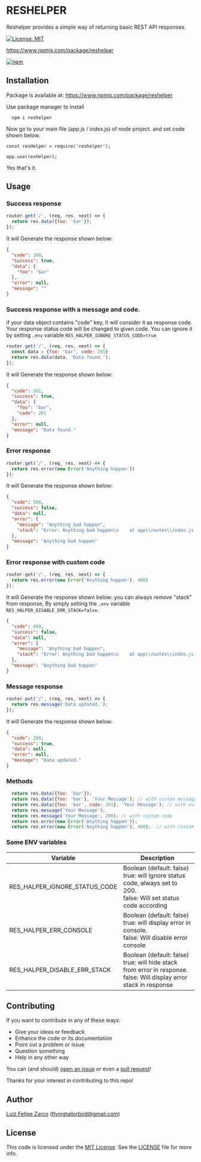 # RESHELPER

Reshelper provides a simple way of returning basic REST API responses.

[![License: MIT](https://img.shields.io/badge/License-MIT-blue.svg)](https://opensource.org/licenses/MIT)

https://www.npmjs.com/package/reshelper

[![npm](https://nodei.co/npm/reshelper.png)](https://www.npmjs.com/package/reshelper)

## Installation

Package is available at: https://www.npmjs.com/package/reshelper

Use package manager to install

```
  npm i reshelper
``` 

Now go to your main file (app.js / index.js) of node project. and set code shown below.

```
const resHelper = require('reshelper');

app.use(resHelper);
```
Yes that's it.

## Usage

### Success response
```javascript
router.get('/', (req, res, next) => {
  return res.data({foo: 'bar'});
});
```

It will Generate the response shown below:

```json
{
  "code": 200,
  "success": true,
  "data": {
    "foo": "bar"
  },
  "error": null,
  "message": ""
}
```

### Success response with a message and code.

if your data object contains "code" key, It will consider it as response code.
Your response status code will be changed to given code. You can ignore it by setting `.env` variable `RES_HALPER_IGNORE_STATUS_CODE=true`

```javascript
router.get('/', (req, res, next) => {
  const data = {foo: 'bar', code: 201}
  return res.data(data, 'Data found.');
});
```

It will Generate the response shown below:

```json
{
  "code": 201,
  "success": true,
  "data": {
    "foo": "bar",
    "code": 201
  },
  "error": null,
  "message": "Data found."
}
```

### Error response
```javascript
router.get('/', (req, res, next) => {
  return res.error(new Error('Anything happen'))
});
```

It will Generate the response shown below:

```json
{
  "code": 500,
  "success": false,
  "data": null,
  "error": {
    "message": "Anything bad happen",
    "stack": "Error: Anything bad happen\n    at app\\routes\\index.js:9:20\n    at Layer.handle [as handle_request] (app\\node_modules\\express\\lib\\router\\layer.js:95:5)\n    at next (app\\node_modules\\express\\lib\\router\\route.js:137:13)\n    at Route.dispatch (app\\node_modules\\express\\lib\\router\\route.js:112:3)\n    at Layer.handle [as handle_request] (app\\node_modules\\express\\lib\\router\\layer.js:95:5)\n    at app\\node_modules\\express\\lib\\router\\index.js:281:22\n    at Function.process_params (app\\node_modules\\express\\lib\\router\\index.js:335:12)\n    at next (app\\node_modules\\express\\lib\\router\\index.js:275:10)\n    at Function.handle (app\\node_modules\\express\\lib\\router\\index.js:174:3)\n    at router (app\\node_modules\\express\\lib\\router\\index.js:47:12)"
  },
  "message": "Anything bad happen"
}
```

### Error response with custom code
```javascript
router.get('/', (req, res, next) => {
  return res.error(new Error('Anything happen'), 400)
});
```

It will Generate the response shown below:
you can always remove "stack" from response, By simply setting the `.env` variable `RES_HALPER_DISABLE_ERR_STACK=false`.

```json
{
  "code": 400,
  "success": false,
  "data": null,
  "error": {
    "message": "Anything bad happen",
    "stack": "Error: Anything bad happen\n    at app\\routes\\index.js:9:20\n    at Layer.handle [as handle_request] (app\\node_modules\\express\\lib\\router\\layer.js:95:5)\n    at next (app\\node_modules\\express\\lib\\router\\route.js:137:13)\n    at Route.dispatch (app\\node_modules\\express\\lib\\router\\route.js:112:3)\n    at Layer.handle [as handle_request] (app\\node_modules\\express\\lib\\router\\layer.js:95:5)\n    at app\\node_modules\\express\\lib\\router\\index.js:281:22\n    at Function.process_params (app\\node_modules\\express\\lib\\router\\index.js:335:12)\n    at next (app\\node_modules\\express\\lib\\router\\index.js:275:10)\n    at Function.handle (app\\node_modules\\express\\lib\\router\\index.js:174:3)\n    at router (app\\node_modules\\express\\lib\\router\\index.js:47:12)"
  },
  "message": "Anything bad happen"
}
```

### Message response
```javascript
router.put('/', (req, res, next) => {
  return res.message('Data updated.');
});
```

It will Generate the response shown below:

```json
{
  "code": 200,
  "success": true,
  "data": null,
  "error": null,
  "message": "Data updated."
}
```

### Methods
```javascript
  return res.data({foo: 'bar'});
  return res.data({foo: 'bar'}, 'Your Message'); // with custom message
  return res.data({foo: 'bar', code: 201}, 'Your Message'); // with custom code
  return res.message('Your Message');
  return res.message('Your Message', 200); // with custom code
  return res.error(new Error('Anything happen'));
  return res.error(new Error('Anything happen'), 400);  // with custom code
```


### Some ENV variables

| Variable | Description |
| --- | --- |
| RES_HALPER_IGNORE_STATUS_CODE | Boolean (default: false)<br/>true: will ignore status code, always set to 200. <br/>false: Will set status code according|
| RES_HALPER_ERR_CONSOLE | Boolean (default: false)<br/>true: will display error in console. <br/>false: Will disable error console|
| RES_HALPER_DISABLE_ERR_STACK | Boolean (default: false)<br/>true: will hide stack from error in response. <br/>false: Will display error stack in response|


## Contributing

If you want to contribute in any of these ways:

- Give your ideas or feedback
- Enhance the code or its documentation
- Point out a problem or issue
- Question something
- Help in any other way

You can (and should) [open an issue](https://github.com/hemintailor/reshelper/issues/new) or even a [pull request](https://github.com/hemintailor/reshelper/compare)!

Thanks for your interest in contributing to this repo!

## Author

[Luiz Felipe Zarco](https://github.com/hemintailor) (flyingtailorbird@gmail.com)

## License

This code is licensed under the [MIT License](https://github.com/hemintailor/reshelper/blob/master/LICENSE). See the [LICENSE](https://github.com/hemintailor/reshelper/blob/master/LICENSE) file for more info.